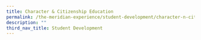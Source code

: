 ```yaml
---
title: Character & Citizenship Education
permalink: /the-meridian-experience/student-development/character-n-citizenship-education/
description: ""
third_nav_title: Student Development
---
```

